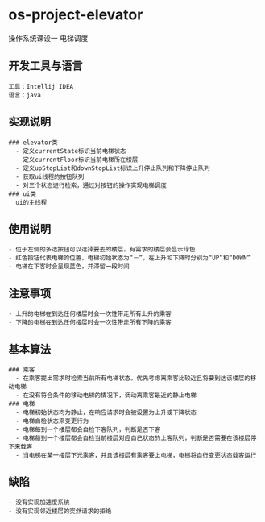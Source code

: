 # os-project-elevator
操作系统课设一 电梯调度

## 开发工具与语言
    工具：Intellij IDEA
    语言：java

## 实现说明
    ### elevator类
      - 定义currentState标识当前电梯状态
      - 定义currentFloor标识当前电梯所在楼层
      - 定义upStopList和downStopList标识上升停止队列和下降停止队列
      - 获取ui线程的按钮队列
      - 对三个状态进行检索，通过对按钮的操作实现电梯调度
    ### ui类
      ui的主线程
## 使用说明
    - 位于左侧的多选按钮可以选择要去的楼层，有需求的楼层会显示绿色
    - 红色按钮代表电梯的位置，电梯初始状态为“－”，在上升和下降时分别为“UP”和“DOWN”
    - 电梯在下客时会呈现蓝色，并滞留一段时间

## 注意事项
    - 上升的电梯在到达任何楼层时会一次性带走所有上升的乘客
    - 下降的电梯在到达任何楼层时会一次性带走所有下降的乘客
    
## 基本算法
    ### 乘客
      - 在乘客提出需求时检索当前所有电梯状态。优先考虑离乘客比较近且将要到达该楼层的移动电梯
      - 在没有符合条件的移动电梯的情况下，调动离乘客最近的静止电梯
    ### 电梯
      - 电梯初始状态均为静止，在响应请求时会被设置为上升或下降状态
      - 电梯自检状态来变更行为
      - 电梯每到一个楼层都会自检下客队列，判断是否下客
      - 电梯每到一个楼层都会自检当前楼层对应自己状态的上客队列，判断是否需要在该楼层停下来载客
      - 当电梯在某一楼层下光乘客，并且该楼层有乘客要上电梯，电梯将自行变更状态载客运行

## 缺陷
    - 没有实现加速度系统
    - 没有实现邻近楼层的突然请求的拒绝

